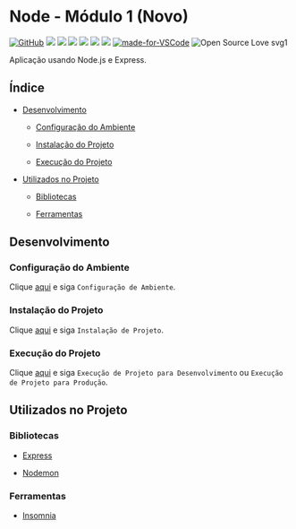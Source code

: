 # Node - Módulo 1 (Novo)

[![GitHub](https://img.shields.io/github/license/mashape/apistatus.svg)](https://github.com/osvaldokalvaitir/node-modulo1-novo/blob/master/LICENSE)
![](https://img.shields.io/github/package-json/v/osvaldokalvaitir/node-modulo1-novo.svg)
![](https://img.shields.io/github/last-commit/osvaldokalvaitir/node-modulo1-novo.svg?color=red)
![](https://img.shields.io/github/languages/top/osvaldokalvaitir/node-modulo1-novo.svg?color=yellow)
![](https://img.shields.io/github/languages/count/osvaldokalvaitir/node-modulo1-novo.svg?color=lightgrey)
![](https://img.shields.io/github/languages/code-size/osvaldokalvaitir/node-modulo1-novo.svg)
![](https://img.shields.io/github/repo-size/osvaldokalvaitir/node-modulo1-novo.svg?color=blueviolet)
[![made-for-VSCode](https://img.shields.io/badge/Made%20for-VSCode-1f425f.svg)](https://code.visualstudio.com/)
![Open Source Love svg1](https://badges.frapsoft.com/os/v1/open-source.svg?v=103)

Aplicação usando Node.js e Express.

## Índice

- [Desenvolvimento](#desenvolvimento)

  - [Configuração do Ambiente](#configuração-do-ambiente)

  - [Instalação do Projeto](#instalação-do-projeto)

  - [Execução do Projeto](#execução-do-projeto)

- [Utilizados no Projeto](#utilizados-no-projeto)

  - [Bibliotecas](#bibliotecas)

  - [Ferramentas](#ferramentas)
  
## Desenvolvimento

### Configuração do Ambiente

Clique [aqui](https://github.com/osvaldokalvaitir/projects-settings/blob/master/README.md) e siga `Configuração de Ambiente`.

### Instalação do Projeto

Clique [aqui](https://github.com/osvaldokalvaitir/projects-settings/blob/master/nodejs/nodejs.md) e siga `Instalação de Projeto`.

### Execução do Projeto

Clique [aqui](https://github.com/osvaldokalvaitir/projects-settings/blob/master/nodejs/nodejs.md) e siga `Execução de Projeto para Desenvolvimento` ou `Execução de Projeto para Produção`.

## Utilizados no Projeto

### Bibliotecas

- [Express](https://github.com/osvaldokalvaitir/projects-settings/blob/master/nodejs/libs/express.md)

- [Nodemon](https://github.com/osvaldokalvaitir/projects-settings/blob/master/nodejs/libs/nodemon.md)

### Ferramentas

- [Insomnia](https://github.com/osvaldokalvaitir/projects-settings/blob/master/api/insomnia.md)